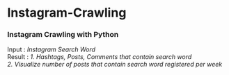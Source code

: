 # Instagram-Crawling
### Instagram Crawling with Python

Input : *Instagram Search Word* <br/>
Result : *1. Hashtags, Posts, Comments that contain search word* <br/>
         *2. Visualize number of posts that contain search word registered per week*
